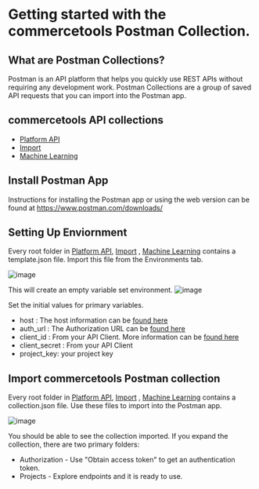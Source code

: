 # Getting started with the commercetools Postman Collection.

## What are Postman Collections?

Postman is an API platform that helps you quickly use REST APIs without requiring any development work. Postman Collections are a group of saved API requests that you can import into the Postman app.

## commercetools API collections

* [Platform API](api/)
* [Import](import/)
* [Machine Learning](ml/)

## Install Postman App

Instructions for installing the Postman app or using the web version can be found at https://www.postman.com/downloads/

## Setting Up Enviornment
Every root folder in [Platform API](api/), [Import](import/)
, [Machine Learning](ml/) contains a template.json file. Import this file from the Environments tab.

![image](https://user-images.githubusercontent.com/4946943/141699003-e989317e-41dc-42c9-b682-eb97f6c8fe6d.png)

This will create an empty variable set environment. 
![image](https://user-images.githubusercontent.com/4946943/141699543-9f626cd3-5dcf-4b8d-94ad-f0045fc15b44.png)


Set the initial values for primary variables.
* host : The host information can be [found here](https://docs.commercetools.com/api/general-concepts#hosts)
* auth_url : The Authorization URL can be [found here](https://docs.commercetools.com/api/authorization#requesting-an-access-token-using-commercetools-oauth-20-server)
* client_id : From your API Client. More information can be [found here](https://docs.commercetools.com/merchant-center/api-clients#create-an-api-client)
* client_secret : From your API Client
* project_key: your project key


## Import commercetools Postman collection

Every root folder in [Platform API](api/), [Import](import/)
, [Machine Learning](ml/) contains a collection.json file. Use these files to import into the Postman app.

![image](https://user-images.githubusercontent.com/4946943/141699715-cbf64f9e-945b-42c1-ae8f-8de0cf892937.png)

You should be able to see the collection imported. If you expand the collection, there are two primary folders:
* Authorization - Use "Obtain access token" to get an authentication token.
* Projects - Explore endpoints and it is ready to use.

 
